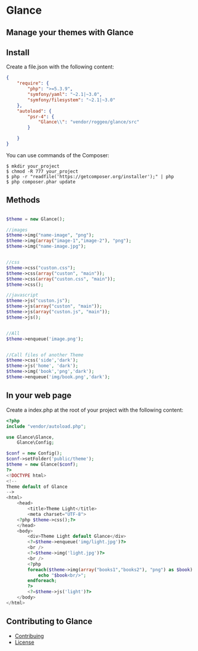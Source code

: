 Glance
===========
Manage your themes with Glance
------------------------------------

Install
-------

Create a file.json with the following content:
    
```json 
{
    "require": {
        "php": ">=5.3.9",
        "symfony/yaml": "~2.1|~3.0",
        "symfony/filesystem": "~2.1|~3.0"
    },
    "autoload": {
        "psr-4": {
            "Glance\\": "vendor/roggeo/glance/src"
        }

    }
}
```

You can use commands of the Composer:

    $ mkdir your_project
    $ chmod -R 777 your_project
    $ php -r "readfile('https://getcomposer.org/installer');" | php
    $ php composer.phar update



Methods
--------------------------

```php

$theme = new Glance();

//images
$theme->img("name-image", "png");
$theme->img(array("image-1","image-2"), "png");
$theme->img("name-image.jpg");


//css
$theme->css("custon.css");
$theme->css(array("custon", "main"));
$theme->css(array("custon.css", "main"));
$theme->css();

//javascript
$theme->js("custon.js");
$theme->js(array("custon", "main"));
$theme->js(array("custon.js", "main"));
$theme->js();


//All
$theme->enqueue('image.png');


//Call files of another Theme
$theme->css('side','dark');
$theme->js('home', 'dark');
$theme->img('book','png','dark');
$theme->enqueue('img/book.png','dark');

```

In your web page
-------------------------

Create a index.php at the root of your project with the following content:

```php
<?php
include "vendor/autoload.php";

use Glance\Glance,
    Glance\Config;

$conf = new Config();
$conf->setFolder('public/theme');
$theme = new Glance($conf);
?>
<!DOCTYPE html>
<!--
Theme default of Glance
-->
<html>
    <head>
        <title>Theme Light</title>
        <meta charset="UTF-8">
	<?php $theme->css();?>
    </head>
    <body>
        <div>Theme Light default Glance</div>
        <?=$theme->enqueue('img/light.jpg')?>
        <br />
        <?=$theme->img('light.jpg')?>
        <br />
        <?php
        foreach($theme->img(array("books1","books2"), "png") as $book):            
            echo "$book<br/>";            
        endforeach;        
        ?>
        <?=$theme->js('light')?>
    </body>
</html>

```

Contributing to Glance
----------------------

- [Contribuing](CONTRIBUTING.md)
- [License](LICENSE.md)